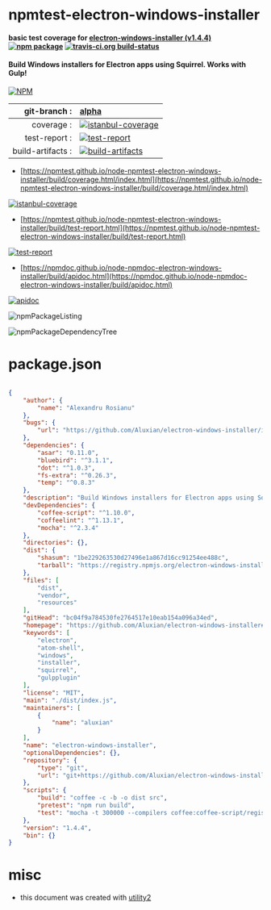 # npmtest-electron-windows-installer

#### basic test coverage for  [electron-windows-installer (v1.4.4)](https://github.com/Aluxian/electron-windows-installer#readme)  [![npm package](https://img.shields.io/npm/v/npmtest-electron-windows-installer.svg?style=flat-square)](https://www.npmjs.org/package/npmtest-electron-windows-installer) [![travis-ci.org build-status](https://api.travis-ci.org/npmtest/node-npmtest-electron-windows-installer.svg)](https://travis-ci.org/npmtest/node-npmtest-electron-windows-installer)

#### Build Windows installers for Electron apps using Squirrel. Works with Gulp!

[![NPM](https://nodei.co/npm/electron-windows-installer.png?downloads=true&downloadRank=true&stars=true)](https://www.npmjs.com/package/electron-windows-installer)

| git-branch : | [alpha](https://github.com/npmtest/node-npmtest-electron-windows-installer/tree/alpha)|
|--:|:--|
| coverage : | [![istanbul-coverage](https://npmtest.github.io/node-npmtest-electron-windows-installer/build/coverage.badge.svg)](https://npmtest.github.io/node-npmtest-electron-windows-installer/build/coverage.html/index.html)|
| test-report : | [![test-report](https://npmtest.github.io/node-npmtest-electron-windows-installer/build/test-report.badge.svg)](https://npmtest.github.io/node-npmtest-electron-windows-installer/build/test-report.html)|
| build-artifacts : | [![build-artifacts](https://npmtest.github.io/node-npmtest-electron-windows-installer/glyphicons_144_folder_open.png)](https://github.com/npmtest/node-npmtest-electron-windows-installer/tree/gh-pages/build)|

- [https://npmtest.github.io/node-npmtest-electron-windows-installer/build/coverage.html/index.html](https://npmtest.github.io/node-npmtest-electron-windows-installer/build/coverage.html/index.html)

[![istanbul-coverage](https://npmtest.github.io/node-npmtest-electron-windows-installer/build/screenCapture.buildCi.browser.%252Ftmp%252Fbuild%252Fcoverage.lib.html.png)](https://npmtest.github.io/node-npmtest-electron-windows-installer/build/coverage.html/index.html)

- [https://npmtest.github.io/node-npmtest-electron-windows-installer/build/test-report.html](https://npmtest.github.io/node-npmtest-electron-windows-installer/build/test-report.html)

[![test-report](https://npmtest.github.io/node-npmtest-electron-windows-installer/build/screenCapture.buildCi.browser.%252Ftmp%252Fbuild%252Ftest-report.html.png)](https://npmtest.github.io/node-npmtest-electron-windows-installer/build/test-report.html)

- [https://npmdoc.github.io/node-npmdoc-electron-windows-installer/build/apidoc.html](https://npmdoc.github.io/node-npmdoc-electron-windows-installer/build/apidoc.html)

[![apidoc](https://npmdoc.github.io/node-npmdoc-electron-windows-installer/build/screenCapture.buildCi.browser.%252Ftmp%252Fbuild%252Fapidoc.html.png)](https://npmdoc.github.io/node-npmdoc-electron-windows-installer/build/apidoc.html)

![npmPackageListing](https://npmtest.github.io/node-npmtest-electron-windows-installer/build/screenCapture.npmPackageListing.svg)

![npmPackageDependencyTree](https://npmtest.github.io/node-npmtest-electron-windows-installer/build/screenCapture.npmPackageDependencyTree.svg)



# package.json

```json

{
    "author": {
        "name": "Alexandru Rosianu"
    },
    "bugs": {
        "url": "https://github.com/Aluxian/electron-windows-installer/issues"
    },
    "dependencies": {
        "asar": "0.11.0",
        "bluebird": "^3.1.1",
        "dot": "^1.0.3",
        "fs-extra": "^0.26.3",
        "temp": "^0.8.3"
    },
    "description": "Build Windows installers for Electron apps using Squirrel. Works with Gulp!",
    "devDependencies": {
        "coffee-script": "^1.10.0",
        "coffeelint": "^1.13.1",
        "mocha": "^2.3.4"
    },
    "directories": {},
    "dist": {
        "shasum": "1be229263530d27496e1a867d16cc91254ee488c",
        "tarball": "https://registry.npmjs.org/electron-windows-installer/-/electron-windows-installer-1.4.4.tgz"
    },
    "files": [
        "dist",
        "vendor",
        "resources"
    ],
    "gitHead": "bc04f9a784530fe2764517e10eab154a096a34ed",
    "homepage": "https://github.com/Aluxian/electron-windows-installer#readme",
    "keywords": [
        "electron",
        "atom-shell",
        "windows",
        "installer",
        "squirrel",
        "gulpplugin"
    ],
    "license": "MIT",
    "main": "./dist/index.js",
    "maintainers": [
        {
            "name": "aluxian"
        }
    ],
    "name": "electron-windows-installer",
    "optionalDependencies": {},
    "repository": {
        "type": "git",
        "url": "git+https://github.com/Aluxian/electron-windows-installer.git"
    },
    "scripts": {
        "build": "coffee -c -b -o dist src",
        "pretest": "npm run build",
        "test": "mocha -t 300000 --compilers coffee:coffee-script/register"
    },
    "version": "1.4.4",
    "bin": {}
}
```



# misc
- this document was created with [utility2](https://github.com/kaizhu256/node-utility2)
